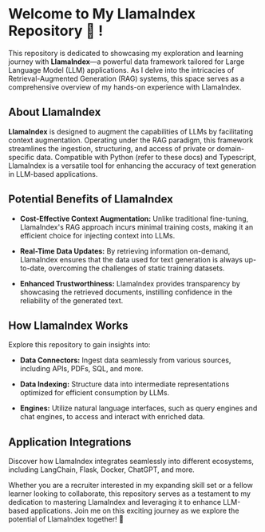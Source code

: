 # Welcome to My LlamaIndex Repository 🦙 !

This repository is dedicated to showcasing my exploration and learning journey with **LlamaIndex**—a powerful data framework tailored for Large Language Model (LLM) applications. As I delve into the intricacies of Retrieval-Augmented Generation (RAG) systems, this space serves as a comprehensive overview of my hands-on experience with LlamaIndex.

## About LlamaIndex

**LlamaIndex** is designed to augment the capabilities of LLMs by facilitating context augmentation. Operating under the RAG paradigm, this framework streamlines the ingestion, structuring, and access of private or domain-specific data. Compatible with Python (refer to these docs) and Typescript, LlamaIndex is a versatile tool for enhancing the accuracy of text generation in LLM-based applications.

## Potential Benefits of LlamaIndex

- **Cost-Effective Context Augmentation:** Unlike traditional fine-tuning, LlamaIndex's RAG approach incurs minimal training costs, making it an efficient choice for injecting context into LLMs.

- **Real-Time Data Updates:** By retrieving information on-demand, LlamaIndex ensures that the data used for text generation is always up-to-date, overcoming the challenges of static training datasets.

- **Enhanced Trustworthiness:** LlamaIndex provides transparency by showcasing the retrieved documents, instilling confidence in the reliability of the generated text.

## How LlamaIndex Works

Explore this repository to gain insights into:

- **Data Connectors:** Ingest data seamlessly from various sources, including APIs, PDFs, SQL, and more.

- **Data Indexing:** Structure data into intermediate representations optimized for efficient consumption by LLMs.

- **Engines:** Utilize natural language interfaces, such as query engines and chat engines, to access and interact with enriched data.

## Application Integrations

Discover how LlamaIndex integrates seamlessly into different ecosystems, including LangChain, Flask, Docker, ChatGPT, and more.

Whether you are a recruiter interested in my expanding skill set or a fellow learner looking to collaborate, this repository serves as a testament to my dedication to mastering LlamaIndex and leveraging it to enhance LLM-based applications. Join me on this exciting journey as we explore the potential of LlamaIndex together! 🚀

